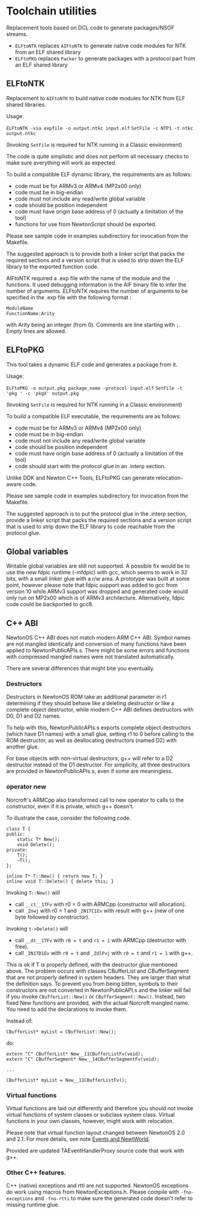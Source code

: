 # Toolchain utilities

Replacement tools based on DCL code to generate packages/NSOF streams.

* `ELFtoNTK` replaces `AIFtoNTK` to generate native code modules for NTK from an ELF shared library
* `ELFtoPKG` replaces `Packer` to generate packages with a protocol part from an ELF shared library

## ELFtoNTK

Replacement to `AIFtoNTK` to build native code modules for NTK from ELF shared libraries.

Usage:

`ELFtoNTK -via expfile -o output.ntkc input.elf`
`SetFile -c NTP1 -t ntkc output.ntkc`

(Invoking `SetFile` is required for NTK running in a Classic environment)

The code is quite simplistic and does not perform all necessary checks to make sure everything will work as expected.

To build a compatible ELF dynamic library, the requirements are as follows:
- code must be for ARMv3 or ARMv4 (MP2x00 only)
- code must be in big-endian
- code must not include any read/write global variable
- code should be position independent
- code must have origin base address of 0 (actually a limitation of the tool)
- functions for use from NewtonScript should be exported.

Please see sample code in examples subdirectory for invocation from the
Makefile.

The suggested approach is to provide both a linker script that packs the
required sections and a version script that is used to strip down the ELF
library to the exported function code.

AIFtoNTK required a .exp file with the name of the module and the functions. It
used debugging information in the AIF binary file to infer the number of
arguments. ELFtoNTK requires the number of arguments to be specified in the
.exp file with the following format :

```
ModuleName
FunctionName:Arity
```

with Arity being an integer (from 0). Comments are line starting with `;`. Empty
lines are allowed.

## ELFtoPKG

This tool takes a dynamic ELF code and generates a package from it.

Usage:

`ELFtoPKG -o output.pkg package_name -protocol input.elf`
`SetFile -t 'pkg ' -c 'pkgX' output.pkg`

(Invoking `SetFile` is required for NTK running in a Classic environment)

To build a compatible ELF executable, the requirements are as follows:
- code must be for ARMv3 or ARMv4 (MP2x00 only)
- code must be in big-endian
- code must not include any read/write global variable
- code should be position independent
- code must have origin base address of 0 (actually a limitation of the tool)
- code should start with the protocol glue in an .interp section.

Unlike DDK and Newton C++ Tools, ELFtoPKG can generate relocation-aware code.

Please see sample code in examples subdirectory for invocation from the
Makefile.

The suggested approach is to put the protocol glue in the .interp section,
provide a linker script that packs the required sections and a version script
that is used to strip down the ELF library to code reachable from the protocol
glue.

## Global variables

Writable global variables are still not supported. A possible fix would be to
use the new fdpic runtime (-mfdpic) with gcc, which seems to work in 32 bits,
with a small linker glue with a r/w area. A prototype was built at some point,
however please note that fdpic support was added to gcc from version 10 while
ARMv3 support was dropped and generated code would only run on MP2x00 which is
of ARMv3 architecture. Alternatively, fdpic code could be backported to gcc8.

## C++ ABI

NewtonOS C++ ABI does not match modern ARM C++ ABI.
Symbol names are not mangled identically and conversion of many functions have
been applied to NewtonPublicAPIs.s. There might be some errors and functions
with compressed mangled names were not translated automatically.

There are several differences that might bite you eventually.

### Destructors

Destructors in NewtonOS ROM take an additional parameter in r1 determining if
they should behave like a deleting destructor or like a complete object
destructor, while modern C++ ABI defines destructors with D0, D1 and D2 names.

To help with this, NewtonPublicAPIs.s exports complete object destructors
(which have D1 names) with a small glue, setting r1 to 0 before calling to the
ROM destructor, as well as deallocating destructors (named D2) with another
glue.

For base objects with non-virtual destructors, g++ will refer to a D2 destructor
instead of the D1 destructor. For simplicity, all three destructors are provided
in NewtonPublicAPIs.s, even if some are meaningless.

### operator new

Norcroft's ARMCpp also transformed call to new operator to calls to the
constructor, even if it is private, which g++ doesn't.

To illustrate the case, consider the following code.

```
class T {
public:
    static T* New();
    void Delete();
private:
    T();
    ~T();
};

inline T* T::New() { return new T; }
inline void T::Delete() { delete this; }
```

Invoking `T::New()` will
- call `__ct__1TFv` with r0 = 0 with ARMCpp (constructor will allocation).
- call `_Znwj` with r0 = 1 and `_ZN1TC1Ev` with result with g++ (new of one byte followed by constructor).

Invoking `t->Delete()` will
- call `__dt__1TFv` with `r0 = t` and `r1 = 1` with ARMCpp (destructor with free).
- call `_ZN1TD1Ev` with `r0 = t` and `_ZdlPvj` with `r0 = t` and `r1 = 1` with g++.

This is ok if T is properly defined, with the destructor glue mentioned above.
The problem occurs with classes CBufferList and CBufferSegment that are not
properly defined in system headers. They are larger than what the definition
says. To prevent you from being bitten, symbols to their constructors are not
converted in NewtonPublicAPI.s and the linker will fail if you invoke
`CBufferList::New()` or `CBufferSegment::New()`. Instead, two fixed New
functions are provided, with the actual Norcroft mangled name. You need to add
the declarations to invoke them.

Instead of:
```
CBufferList* myList = CBufferList::New();
```

do:

```
extern "C" CBufferList* New__11CBufferListFv(void);
extern "C" CBufferSegment* New__14CBufferSegmentFv(void);

...

CBufferList* myList = New__11CBufferListFv();
```

### Virtual functions

Virtual functions are laid out differently and therefore you should not
invoke virtual functions of system classes or subclass system class. Virtual
functions in your own classes, however, might work with relocation.

Please note that virtual function layout changed between NewtonOS 2.0 and 2.1.
For more details, see note
[Events and NewtWorld](https://www.kallisys.com/files/newton/Bowels/Events_and_NewtWorld.txt).

Provided are updated TAEventHandlerProxy source code that work with g++.

### Other C++ features.

C++ (native) exceptions and rtti are not supported. NewtonOS exceptions do work
using macros from NewtonExceptions.h. Please compile with `-fno-exceptions`
and `-fno-rtti` to make sure the generated code doesn't refer to missing runtime
glue.
